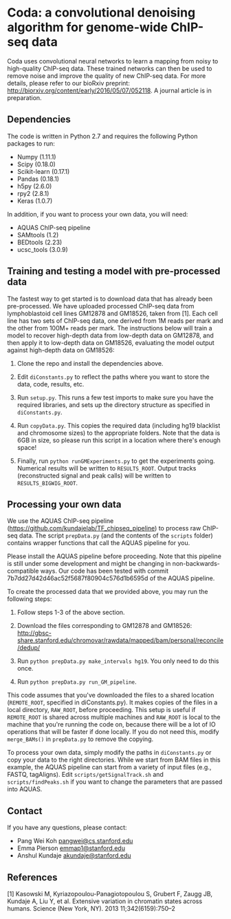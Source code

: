 # Coda: a convolutional denoising algorithm for genome-wide ChIP-seq data

Coda uses convolutional neural networks to learn a mapping from noisy to high-quality ChIP-seq data.
These trained networks can then be used to remove noise and improve the quality of new ChIP-seq data.
For more details, please refer to our bioRxiv preprint: http://biorxiv.org/content/early/2016/05/07/052118. A journal article is in preparation.

## Dependencies
The code is written in Python 2.7 and requires the following Python packages to run:
- Numpy (1.11.1)
- Scipy (0.18.0)
- Scikit-learn (0.17.1)
- Pandas (0.18.1)
- h5py (2.6.0)
- rpy2 (2.8.1)
- Keras (1.0.7)

In addition, if you want to process your own data, you will need:
- AQUAS ChIP-seq pipeline
- SAMtools (1.2)
- BEDtools (2.23)
- ucsc_tools (3.0.9)

## Training and testing a model with pre-processed data
The fastest way to get started is to download data that has already been pre-processed. 
We have uploaded processed ChIP-seq data from lymphoblastoid cell lines GM12878 and GM18526, 
taken from [1]. Each cell line has two sets of ChIP-seq data, one derived from 1M reads per mark and 
the other from 100M+ reads per mark. The instructions below will train a model to recover high-depth
data from low-depth data on GM12878, and then apply it to low-depth data on GM18526, evaluating the 
model output against high-depth data on GM18526:

1) Clone the repo and install the dependencies above.

2) Edit `diConstants.py` to reflect the paths where you want to store the data, code, results, etc.

3) Run `setup.py`. This runs a few test imports to make sure you have the required libraries, and sets
up the directory structure as specified in `diConstants.py`.

4) Run `copyData.py`. This copies the required data (including hg19 blacklist and chromosome sizes) to 
the appropriate folders. Note that the data is 6GB in size, so please run this script in a location
where there's enough space!

5) Finally, run `python runGMExperiments.py` to get the experiments going. Numerical results will be 
written to `RESULTS_ROOT`. Output tracks (reconstructed signal and peak calls) will be written to `RESULTS_BIGWIG_ROOT`.


## Processing your own data
We use the AQUAS ChIP-seq pipeline (https://github.com/kundajelab/TF_chipseq_pipeline)
to process raw ChIP-seq data. The script `prepData.py` (and the contents of the `scripts` folder)
contains wrapper functions that call the AQUAS pipeline for you. 

Please install the AQUAS pipeline before proceeding. Note that this pipeline is still under
some development and might be changing in non-backwards-compatible ways. Our code has been tested with
commit 7b7dd27d42d46ac52f5687f80904c576d1b6595d of the AQUAS pipeline. 

To create the processed data that we provided above, you may run the following steps:

1) Follow steps 1-3 of the above section.

2) Download the files corresponding to GM12878 and GM18526:
http://gbsc-share.stanford.edu/chromovar/rawdata/mapped/bam/personal/reconcile/dedup/

3) Run `python prepData.py make_intervals hg19`. You only need to do this once.

4) Run `python prepData.py run_GM_pipeline`. 

This code assumes that you've downloaded the files to a shared location 
(`REMOTE_ROOT`, specified in diConstants.py). It makes copies of the files in a 
local directory, `RAW_ROOT`, before proceeding. This setup is useful if `REMOTE_ROOT`
is shared across multiple machines and `RAW_ROOT` is local to the machine that you're
running the code on, because there will be a lot of IO operations that will be faster
if done locally. If you do not need this, modify `merge_BAMs()` in `prepData.py`
to remove the copying.

To process your own data, simply modify the paths in `diConstants.py` or copy your 
data to the right directories. While we start from BAM files in this example, the AQUAS 
pipeline can start from a variety of input files (e.g., FASTQ, tagAligns). Edit 
`scripts/getSignalTrack.sh` and `scripts/findPeaks.sh` if you want to change the parameters that 
are passed into AQUAS.

## Contact
If you have any questions, please contact:
- Pang Wei Koh <pangwei@cs.stanford.edu>
- Emma Pierson <emmap1@stanford.edu>
- Anshul Kundaje <akundaje@stanford.edu>

## References
[1] Kasowski M, Kyriazopoulou-Panagiotopoulou S, Grubert F, Zaugg JB, Kundaje A, Liu Y, et al. Extensive variation in chromatin states across humans. Science (New York, NY). 2013 11;342(6159):750–2